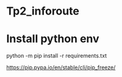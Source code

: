 # Tp2_inforoute
 
# Install python env

python -m pip install -r requirements.txt

https://pip.pypa.io/en/stable/cli/pip_freeze/